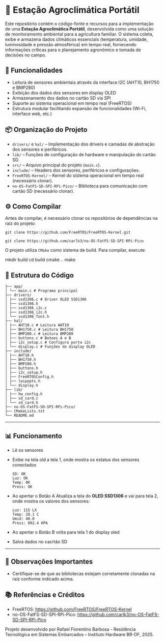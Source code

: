 # 🌾 Estação Agroclimática Portátil

Este repositório contém o código-fonte e recursos para a implementação de uma **Estação Agroclimática Portátil**, desenvolvida como uma solução de monitoramento ambiental para a agricultura familiar. O sistema coleta, exibe e armazena dados climáticos essenciais (temperatura, umidade, luminosidade e pressão atmosférica) em tempo real, fornecendo informações críticas para o planejamento agronômico e tomada de decisões no campo.

## 🚀 Funcionalidades

- Leitura de sensores ambientais através da interface I2C (AHT10, BH1750 e BMP280)
- Exibição dos dados dos sensores em display OLED
- Armazenamento dos dados no cartão SD via SPI
- Suporte ao sistema operacional em tempo real (FreeRTOS)
- Estrutura modular facilitando expansão de funcionalidades (Wi-Fi, interface web, etc.)

## 📦 Organização do Projeto

- `drivers/` e `hal/` – Implementação dos drivers e camadas de abstração dos sensores e periféricos.
- `lib/` – Funções de configuração de hardware e manipulação do cartão SD.
- `src/` – Arquivo principal do projeto (`main.c`).
- `include/` – Headers dos sensores, periféricos e configurações.
- `FreeRTOS-Kernel/` – Kernel do sistema operacional em tempo real (necessário clonar).
- `no-OS-FatFS-SD-SPI-RPi-Pico/` – Biblioteca para comunicação com cartão SD (necessário clonar).

## ⚙️ Como Compilar

Antes de compilar, é necessário clonar os repositórios de dependências na raiz do projeto:


`git clone https://github.com/FreeRTOS/FreeRTOS-Kernel.git`

`git clone https://github.com/carlk3/no-OS-FatFS-SD-SPI-RPi-Pico`


O projeto utiliza `CMake` como sistema de build. Para compilar, execute:

mkdir build
cd build
cmake ..
make

## 📂 Estrutura do Código  
```  
├── app/
│ └── main.c # Programa principal
├── drivers/
│ ├── ssd1306.c # Driver OLED SSD1306
│ ├── ssd1306.h
│ ├── ssd1306_i2c.c
│ ├── ssd1306_i2c.h
│ └── ssd1306_font.h
├── hal/
│ ├── AHT10.c # Leitura AHT10
│ ├── BH1750.c # Leitura BH1750
│ ├── BMP280.c # Leitura BMP280
│ ├── buttons.c # Botoes A e B
│ ├── i2c_setup.c # Configura porta i2c
│ └── display.c # Funções do display OLED
├── include/
│ ├── AHT10.h
│ ├── BH1750.h
│ ├── BMP280.h
│ ├── buttons.h
│ ├── i2c_setup.h
│ ├── FreeRTOSConfig.h
│ ├── lwipopts.h
│ └── display.h
├── lib/
│ ├── hw_config.h
│ ├── sd_card.c
│ └── sd_card.h
├── no-OS-FatFS-SD-SPI-RPi-Pico/
├── CMakeLists.txt
└── README.md
```  
---

## 📊 Funcionamento  

  - Lê os sensores 
  - Exibe na tela old a tela 1, onde mostra os estatus dos sensores conectados

    ```
    SD: OK
    Luz: OK
    Temp: OK
    Press: OK
    ```  

  - Ao apertar o Botão A Atualiza  a tela do **OLED SSD1306** e vai para tela 2, onde mostra os valores dos sensores:  
    ```
    Luz: 115 LX
    Temp: 28.1 C
    Umid: 40.0
    Press: 892.4 HPA
    ```  
 - Ao apertar o Botão B volta para tela 1 do display oled
 - Salva dados no cacrtão SD
---


## 📝 Observações Importantes

- Certifique-se de que as bibliotecas estejam corretamente clonadas na raiz conforme indicado acima.

## 📚 Referências e Créditos

- FreeRTOS: https://github.com/FreeRTOS/FreeRTOS-Kernel
- no-OS-FatFS-SD-SPI-RPi-Pico: https://github.com/carlk3/no-OS-FatFS-SD-SPI-RPi-Pico

Projeto desenvolvido por Rafael Florentino Barbosa - Residência Tecnológica em Sistemas Embarcados – Instituto Hardware BR-DF, 2025.